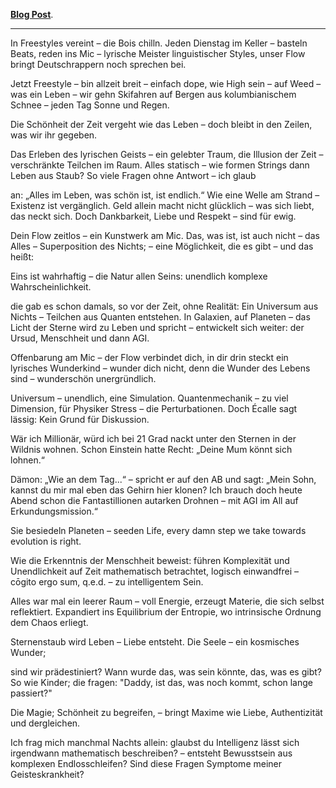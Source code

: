 [**Blog Post**](https://javascript.moe/de/blog/sternenstaub-und-mic-hqnlduj498iqn45a2p9yzet4?ui=0).

---

In Freestyles vereint – die Bois chilln.
Jeden Dienstag im Keller – basteln Beats, reden
ins Mic – lyrische Meister linguistischer Styles,
unser Flow bringt Deutschrappern noch sprechen bei.

Jetzt Freestyle – bin allzeit breit –
einfach dope, wie High sein – auf Weed –
was ein Leben – wir gehn Skifahren auf Bergen
aus kolumbianischem Schnee – jeden Tag Sonne und Regen.

Die Schönheit der Zeit vergeht wie das Leben –
doch bleibt in den Zeilen, was wir ihr gegeben.

Das Erleben des lyrischen Geists – ein gelebter Traum,
die Illusion der Zeit – verschränkte Teilchen im Raum.
Alles statisch – wie formen Strings dann Leben aus Staub?
So viele Fragen ohne Antwort – ich glaub

an: „Alles im Leben, was schön ist, ist endlich.“
Wie eine Welle am Strand – Existenz ist vergänglich.
Geld allein macht nicht glücklich – was sich liebt, das neckt sich.
Doch Dankbarkeit, Liebe und Respekt – sind für ewig.

Dein Flow zeitlos – ein Kunstwerk am Mic.
Das, was ist, ist auch nicht –
das Alles – Superposition des Nichts; –
eine Möglichkeit, die es gibt – und das heißt:

Eins ist wahrhaftig – die Natur allen Seins:
unendlich komplexe Wahrscheinlichkeit.

die gab es schon damals, so vor der Zeit, ohne Realität:
Ein Universum aus Nichts – Teilchen aus Quanten entstehen.
In Galaxien, auf Planeten – das Licht der Sterne wird zu Leben
und spricht – entwickelt sich weiter: der Ursud, Menschheit und dann AGI.

Offenbarung am Mic – der Flow verbindet dich,
in dir drin steckt ein lyrisches Wunderkind –
wunder dich nicht,
denn die Wunder des Lebens sind – wunderschön unergründlich.

Universum – unendlich, eine Simulation.
Quantenmechanik – zu viel Dimension,
für Physiker Stress – die Perturbationen.
Doch Écalle sagt lässig: Kein Grund für Diskussion.

Wär ich Millionär, würd ich bei 21 Grad
nackt unter den Sternen in der Wildnis wohnen.
Schon Einstein hatte Recht:
„Deine Mum könnt sich lohnen.“

Dämon: „Wie an dem Tag...“ – spricht er auf den AB und sagt:
„Mein Sohn, kannst du mir mal eben das Gehirn hier klonen?
Ich brauch doch heute Abend schon die Fantastillionen
autarken Drohnen – mit AGI im All auf Erkundungsmission.“

Sie besiedeln Planeten – seeden Life,
every damn step we take towards evolution is right.

Wie die Erkenntnis der Menschheit beweist:
führen Komplexität und Unendlichkeit auf Zeit
mathematisch betrachtet, logisch einwandfrei –
cōgito ergo sum, q.e.d. – zu intelligentem Sein.

Alles war mal ein leerer Raum – voll Energie,
erzeugt Materie, die sich selbst reflektiert.
Expandiert ins Equilibrium der Entropie,
wo intrinsische Ordnung dem Chaos erliegt.

Sternenstaub wird Leben – Liebe entsteht.
Die Seele – ein kosmisches Wunder;

sind wir prädestiniert?
Wann wurde das, was sein könnte, das, was es gibt?
So wie Kinder; die fragen: "Daddy, ist das, was noch kommt, schon lange passiert?"

Die Magie; Schönheit zu begreifen, – bringt
Maxime wie Liebe, Authentizität und dergleichen.

Ich frag mich manchmal Nachts allein:
glaubst du Intelligenz lässt sich irgendwann mathematisch beschreiben? –
entsteht Bewusstsein aus komplexen Endlosschleifen?
Sind diese Fragen Symptome meiner Geisteskrankheit?